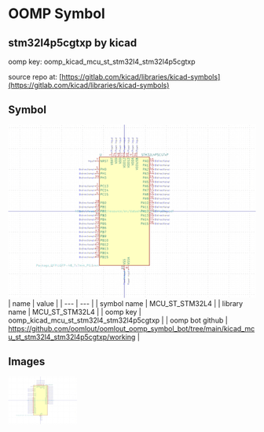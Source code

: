 # OOMP Symbol  
## stm32l4p5cgtxp  by kicad  
  
oomp key: oomp_kicad_mcu_st_stm32l4_stm32l4p5cgtxp  
  
source repo at: [https://gitlab.com/kicad/libraries/kicad-symbols](https://gitlab.com/kicad/libraries/kicad-symbols)  
## Symbol  
  
[![working.png](working_600.png)](working.png)  
| name | value | 
| --- | --- | 
| symbol name | MCU_ST_STM32L4 | 
| library name | MCU_ST_STM32L4 | 
| oomp key | oomp_kicad_mcu_st_stm32l4_stm32l4p5cgtxp | 
| oomp bot github | https://github.com/oomlout/oomlout_oomp_symbol_bot/tree/main/kicad_mcu_st_stm32l4_stm32l4p5cgtxp/working | 
## Images  
  
[![working.png](working_140.png)](working.png)  
